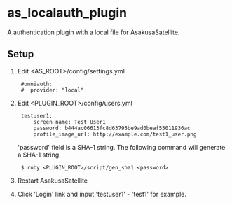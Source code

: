 as\_localauth\_plugin
===================

A authentication plugin with a local file for AsakusaSatellite.

Setup
----------------

1. Edit <AS_ROOT>/config/settings.yml

        #omniauth:
        #  provider: "local"

2. Edit <PLUGIN_ROOT>/config/users.yml

        testuser1:
            screen_name: Test User1
            password: b444ac06613fc8d63795be9ad0beaf55011936ac
            profile_image_url: http://example.com/test1_user.png

    'password' field is a SHA-1 string.
    The following command will generate a SHA-1 string.

        $ ruby <PLUGIN_ROOT>/script/gen_sha1 <password>

3. Restart AsakusaSatellite

4. Click 'Login' link and input 'testuser1' - 'test1' for example.

